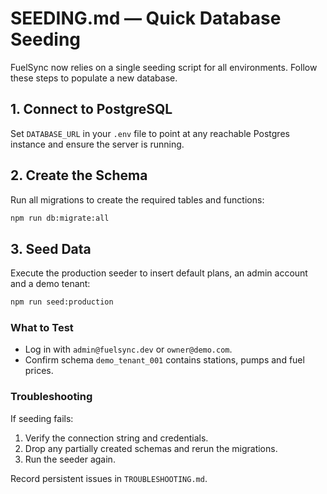 # SEEDING.md — Quick Database Seeding

FuelSync now relies on a single seeding script for all environments. Follow these steps to populate a new database.

## 1. Connect to PostgreSQL
Set `DATABASE_URL` in your `.env` file to point at any reachable Postgres instance and ensure the server is running.

## 2. Create the Schema
Run all migrations to create the required tables and functions:

```bash
npm run db:migrate:all
```

## 3. Seed Data
Execute the production seeder to insert default plans, an admin account and a demo tenant:

```bash
npm run seed:production
```

### What to Test
- Log in with `admin@fuelsync.dev` or `owner@demo.com`.
- Confirm schema `demo_tenant_001` contains stations, pumps and fuel prices.

### Troubleshooting
If seeding fails:
1. Verify the connection string and credentials.
2. Drop any partially created schemas and rerun the migrations.
3. Run the seeder again.

Record persistent issues in `TROUBLESHOOTING.md`.
